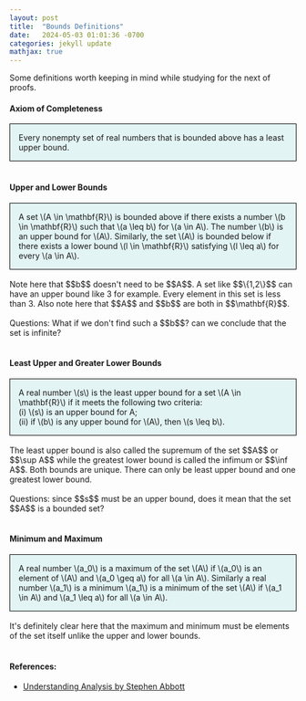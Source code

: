 ```yaml
---
layout: post
title:  "Bounds Definitions"
date:   2024-05-03 01:01:36 -0700
categories: jekyll update
mathjax: true
---
```

Some definitions worth keeping in mind while studying for the next of proofs.
<br>
<!------------------------------------------------------------------------------------>
<h4><b>Axiom of Completeness</b></h4>
<div style="background-color: #E3F4F4; padding: 15px 15px 15px 15px; border:1px solid black;">
  Every nonempty set of real numbers that is bounded above has a least upper bound.
</div>
<br>
<!------------------------------------------------------------------------------------>
<h4><b>Upper and Lower Bounds</b></h4>
<div style="background-color: #E3F4F4; padding: 15px 15px 15px 15px; border:1px solid black;">
  A set \(A \in \mathbf{R}\) is bounded above if there exists a number \(b \in \mathbf{R}\) such that \(a \leq b\) for \(a \in A\). The number \(b\) is an upper bound for \(A\). Similarly, the set \(A\) is bounded below if there exists a lower bound \(l \in \mathbf{R}\) satisfying \(l \leq a\) for every \(a \in A\).
</div>
<br>
Note here that $$b$$ doesn't need to be $$A$$. A set like $$\{1,2\}$$ can have an upper bound like 3 for example. Every element in this set is less than 3. Also note here that $$A$$ and $$b$$ are both in $$\mathbf{R}$$. 
<br><br>
Questions: What if we don't find such a $$b$$? can we conclude that the set is infinite?
<br>
<br>
<!------------------------------------------------------------------------------------>
<h4><b>Least Upper and Greater Lower Bounds</b></h4>
<div style="background-color: #E3F4F4; padding: 15px 15px 15px 15px; border:1px solid black;">
  A real number \(s\) is the least upper bound for a set \(A \in \mathbf{R}\) if it meets the following two criteria:<br>(i) \(s\) is an upper bound for A; <br>(ii) if \(b\) is any upper bound for \(A\), then \(s \leq b\).
</div>
<br>
The least upper bound is also called the supremum of the set $$A$$ or $$\sup A$$ while the greatest lower bound is called the infimum or $$\inf A$$. Both bounds are unique. There can only be least upper bound and one greatest lower bound. 
<br><br>
Questions: since $$s$$ must be an upper bound, does it mean that the set $$A$$ is a bounded set?
<br>
<br>
<!------------------------------------------------------------------------------------>
<h4><b>Minimum and Maximum</b></h4>
<div style="background-color: #E3F4F4; padding: 15px 15px 15px 15px; border:1px solid black;">
  A real number \(a_0\) is a maximum of the set \(A\) if \(a_0\) is an element of \(A\) and \(a_0 \geq a\) for all \(a \in A\). Similarly a real number \(a_1\) is a minimum \(a_1\) is a minimum of the set \(A\) if \(a_1 \in A\) and \(a_1 \leq a\) for all \(a \in A\).
</div>
<br>
It's definitely clear here that the maximum and minimum must be elements of the set itself unlike the upper and lower bounds.
<br>
<br>
<!------------------------------------------------------------------------------------>
<h4><b>References:</b></h4>
<ul>
<li><a href="https://www.amazon.com/Understanding-Analysis-Undergraduate-Texts-Mathematics/dp/1493927116">Understanding Analysis by Stephen Abbott</a></li>
</ul>